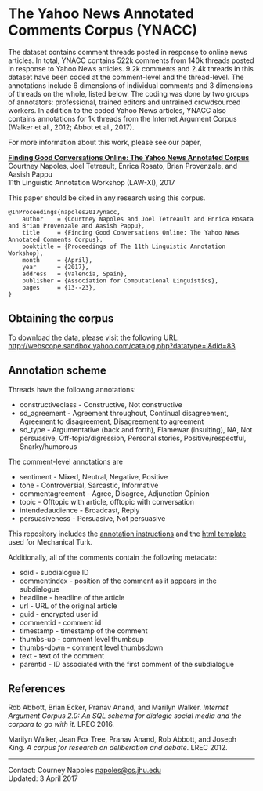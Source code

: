 # The Yahoo News Annotated Comments Corpus (YNACC)


The dataset contains comment threads posted in response to online news articles. In total, YNACC contains 522k comments from 140k threads posted in response to Yahoo News articles. 9.2k comments and 2.4k threads in this dataset have been coded at the comment-level and the thread-level. The annotations include 6 dimensions of individual comments and 3 dimensions of threads on the whole, listed below. The coding was done by two groups of annotators: professional, trained editors and untrained crowdsourced workers. In addition to the coded Yahoo News articles, YNACC also contains annotations for 1k threads from the Internet Argument Corpus (Walker et al., 2012; Abbot et al., 2017).

For more information about this work, please see our paper,

[**Finding Good Conversations Online: The Yahoo News Annotated Corpus**](law-2017-ynacc.pdf)  
Courtney Napoles, Joel Tetreault, Enrica Rosato, Brian Provenzale, and Aasish Pappu  
11th Linguistic Annotation Workshop (LAW-XI), 2017

This paper should be cited in any research using this corpus.

```
@InProceedings{napoles2017ynacc,
    author    = {Courtney Napoles and Joel Tetreault and Enrica Rosata and Brian Provenzale and Aasish Pappu},
    title     = {Finding Good Conversations Online: The Yahoo News Annotated Comments Corpus},
    booktitle = {Proceedings of The 11th Linguistic Annotation Workshop},
    month     = {April},
    year      = {2017},
    address   = {Valencia, Spain},
    publisher = {Association for Computational Linguistics},
	pages     = {13--23},
}

```

## Obtaining the corpus

To download the data, please visit the following URL:
http://webscope.sandbox.yahoo.com/catalog.php?datatype=l&did=83

## Annotation scheme

Threads have the followng annotations:

*  constructiveclass - Constructive, Not constructive
*  sd_agreement  - Agreement throughout, Continual disagreement, Agreement to disagreement, Disagreement to agreement
*  sd_type - Argumentative (back and forth), Flamewar (insulting), NA, Not persuasive, Off-topic/digression, Personal stories, Positive/respectful, Snarky/humorous

The comment-level annotations are

* sentiment - Mixed, Neutral, Negative, Positive
* tone - Controversial, Sarcastic, Informative
* commentagreement - Agree, Disagree, Adjunction Opinion
* topic - Offtopic with article, offtopic with conversation
* intendedaudience - Broadcast, Reply
* persuasiveness - Persuasive, Not persuasive

This repository includes the [annotation instructions](rater-guidelines.pdf) and the [html template](hit-template.html) used for Mechanical Turk.

Additionally, all of the comments contain the following metadata:

*  sdid - subdialogue ID
*  commentindex - position of the comment as it appears in the subdialogue
*  headline - headline of the article
*  url - URL of the original article
*  guid  - encrypted user id
*  commentid - comment id
*  timestamp - timestamp of the comment
*  thumbs-up - comment level thumbsup
*  thumbs-down - comment level thumbsdown
*  text  - text of the comment
*  parentid - ID associated with the first comment of the subdialogue

## References
Rob Abbott, Brian Ecker, Pranav Anand, and Marilyn Walker. _Internet Argument Corpus 2.0: An SQL schema for dialogic social media and the corpora to go with it_. LREC 2016.

Marilyn Walker, Jean Fox Tree, Pranav Anand, Rob Abbott, and Joseph King. _A corpus for research on deliberation and debate_. LREC 2012.

---

Contact: Courney Napoles <napoles@cs.jhu.edu>  
Updated: 3 April 2017
